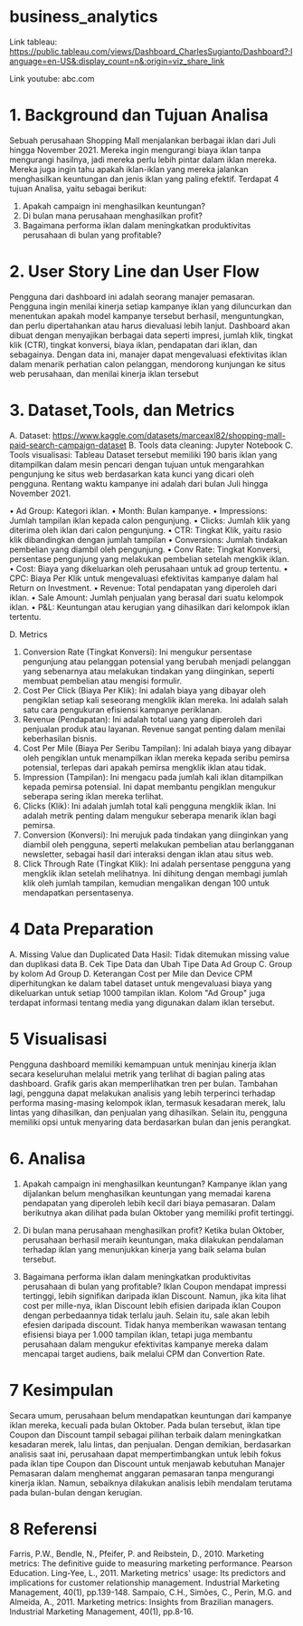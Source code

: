 # business_analytics
Link tableau: https://public.tableau.com/views/Dashboard_CharlesSugianto/Dashboard?:language=en-US&:display_count=n&:origin=viz_share_link

Link youtube: abc.com

# 1. Background dan Tujuan Analisa
Sebuah perusahaan Shopping Mall menjalankan berbagai iklan dari Juli hingga November 2021. Mereka ingin mengurangi biaya iklan tanpa mengurangi hasilnya, jadi mereka perlu lebih pintar dalam iklan mereka. Mereka juga ingin tahu apakah iklan-iklan yang mereka jalankan menghasilkan keuntungan dan jenis iklan yang paling efektif. Terdapat 4 tujuan Analisa, yaitu sebagai berikut:
1.	Apakah campaign ini menghasilkan keuntungan?
2.	Di bulan mana perusahaan menghasilkan profit?
3.	Bagaimana performa iklan dalam meningkatkan produktivitas perusahaan di bulan yang profitable?

# 2. User Story Line dan User Flow
Pengguna dari dashboard ini adalah seorang manajer pemasaran. Pengguna ingin menilai kinerja setiap kampanye iklan yang diluncurkan dan menentukan apakah model kampanye tersebut berhasil, menguntungkan, dan perlu dipertahankan atau harus dievaluasi lebih lanjut.
Dashboard akan dibuat dengan menyajikan berbagai data seperti impresi, jumlah klik, tingkat klik (CTR), tingkat konversi, biaya iklan, pendapatan dari iklan, dan sebagainya. Dengan data ini, manajer dapat mengevaluasi efektivitas iklan dalam menarik perhatian calon pelanggan, mendorong kunjungan ke situs web perusahaan, dan menilai kinerja iklan tersebut
 
# 3. Dataset,Tools, dan Metrics
A.	Dataset: https://www.kaggle.com/datasets/marceaxl82/shopping-mall-paid-search-campaign-dataset
B.	Tools data cleaning: Jupyter Notebook
C.	Tools visualisasi: Tableau
Dataset tersebut memiliki 190 baris iklan yang ditampilkan dalam mesin pencari dengan tujuan untuk mengarahkan pengunjung ke situs web berdasarkan kata kunci yang dicari oleh pengguna. Rentang waktu kampanye ini adalah dari bulan Juli hingga November 2021. 

•	Ad Group: Kategori iklan.
•	Month: Bulan kampanye.
•	Impressions: Jumlah tampilan iklan kepada calon pengunjung.
•	Clicks: Jumlah klik yang diterima oleh iklan dari calon pengunjung.
•	CTR: Tingkat Klik, yaitu rasio klik dibandingkan dengan jumlah tampilan 
•	Conversions: Jumlah tindakan pembelian yang diambil oleh pengunjung.
•	Conv Rate: Tingkat Konversi, persentase pengunjung yang melakukan pembelian setelah mengklik iklan.
•	Cost: Biaya yang dikeluarkan oleh perusahaan untuk ad group tertentu.
•	CPC: Biaya Per Klik untuk mengevaluasi efektivitas kampanye dalam hal Return on Investment.
•	Revenue: Total pendapatan yang diperoleh dari iklan.
•	Sale Amount: Jumlah penjualan yang berasal dari suatu kelompok iklan.
•	P&L: Keuntungan atau kerugian yang dihasilkan dari kelompok iklan tertentu.

D.	Metrics
1.	Conversion Rate (Tingkat Konversi): Ini mengukur persentase pengunjung atau pelanggan potensial yang berubah menjadi pelanggan yang sebenarnya atau melakukan tindakan yang diinginkan, seperti membuat pembelian atau mengisi formulir.
2.	Cost Per Click (Biaya Per Klik): Ini adalah biaya yang dibayar oleh pengiklan setiap kali seseorang mengklik iklan mereka. Ini adalah salah satu cara pengukuran efisiensi kampanye periklanan.
3.	Revenue (Pendapatan): Ini adalah total uang yang diperoleh dari penjualan produk atau layanan. Revenue sangat penting dalam menilai keberhasilan bisnis.
4.	Cost Per Mile (Biaya Per Seribu Tampilan): Ini adalah biaya yang dibayar oleh pengiklan untuk menampilkan iklan mereka kepada seribu pemirsa potensial, terlepas dari apakah pemirsa mengklik iklan atau tidak.
5.	Impression (Tampilan): Ini mengacu pada jumlah kali iklan ditampilkan kepada pemirsa potensial. Ini dapat membantu pengiklan mengukur seberapa sering iklan mereka terlihat.
6.	Clicks (Klik): Ini adalah jumlah total kali pengguna mengklik iklan. Ini adalah metrik penting dalam mengukur seberapa menarik iklan bagi pemirsa.
7.	Conversion (Konversi): Ini merujuk pada tindakan yang diinginkan yang diambil oleh pengguna, seperti melakukan pembelian atau berlangganan newsletter, sebagai hasil dari interaksi dengan iklan atau situs web.
8.	Click Through Rate (Tingkat Klik): Ini adalah persentase pengguna yang mengklik iklan setelah melihatnya. Ini dihitung dengan membagi jumlah klik oleh jumlah tampilan, kemudian mengalikan dengan 100 untuk mendapatkan persentasenya.

# 4	Data Preparation
A.	Missing Value dan Duplicated Data
Hasil: Tidak ditemukan missing value dan duplikasi data
B.	Cek Tipe Data dan Ubah Tipe Data Ad Group
C.	 Group by kolom Ad Group
D.	Keterangan Cost per Mile dan Device
CPM diperhitungkan ke dalam tabel dataset untuk mengevaluasi biaya yang dikeluarkan untuk setiap 1000 tampilan iklan. Kolom "Ad Group" juga terdapat informasi tentang media yang digunakan dalam iklan tersebut.

# 5 Visualisasi
Pengguna dashboard memiliki kemampuan untuk meninjau kinerja iklan secara keseluruhan melalui metrik yang terlihat di bagian paling atas dashboard. Grafik garis akan memperlihatkan tren per bulan. Tambahan lagi, pengguna dapat melakukan analisis yang lebih terperinci terhadap performa masing-masing kelompok iklan, termasuk kesadaran merek, lalu lintas yang dihasilkan, dan penjualan yang dihasilkan. Selain itu, pengguna memiliki opsi untuk menyaring data berdasarkan bulan dan jenis perangkat.
 
# 6. Analisa
1.	Apakah campaign ini menghasilkan keuntungan?
Kampanye iklan yang dijalankan belum menghasilkan keuntungan yang memadai karena pendapatan yang diperoleh lebih kecil dari biaya pemasaran. Dalam berikutnya akan dilihat pada bulan Oktober yang memiliki profit tertinggi.

2.	Di bulan mana perusahaan menghasilkan profit?
Ketika bulan Oktober, perusahaan berhasil meraih keuntungan, maka dilakukan pendalaman terhadap iklan yang menunjukkan kinerja yang baik selama bulan tersebut.

3.	Bagaimana performa iklan dalam meningkatkan produktivitas perusahaan di bulan yang profitable?
Iklan Coupon mendapat impressi tertinggi, lebih signifikan daripada iklan Discount. Namun, jika kita lihat cost per mille-nya, iklan Discount lebih efisien daripada iklan Coupon dengan perbedaannya tidak terlalu jauh. Selain itu, sale akan lebih efesien daripada discount. Tidak hanya memberikan wawasan tentang efisiensi biaya per 1.000 tampilan iklan, tetapi juga membantu perusahaan dalam mengukur efektivitas kampanye mereka dalam mencapai target audiens, baik melalui CPM dan Convertion Rate.

# 7 Kesimpulan
Secara umum, perusahaan belum mendapatkan keuntungan dari kampanye iklan mereka, kecuali pada bulan Oktober. Pada bulan tersebut, iklan tipe Coupon dan Discount tampil sebagai pilihan terbaik dalam meningkatkan kesadaran merek, lalu lintas, dan penjualan. Dengan demikian, berdasarkan analisis saat ini, perusahaan dapat mempertimbangkan untuk lebih fokus pada iklan tipe Coupon dan Discount untuk menjawab kebutuhan Manajer Pemasaran dalam menghemat anggaran pemasaran tanpa mengurangi kinerja iklan. Namun, sebaiknya dilakukan analisis lebih mendalam terutama pada bulan-bulan dengan kerugian.

# 8 Referensi
Farris, P.W., Bendle, N., Pfeifer, P. and Reibstein, D., 2010. Marketing metrics: The definitive guide to measuring marketing performance. Pearson Education.
Ling-Yee, L., 2011. Marketing metrics' usage: Its predictors and implications for customer relationship management. Industrial Marketing Management, 40(1), pp.139-148.
Sampaio, C.H., Simões, C., Perin, M.G. and Almeida, A., 2011. Marketing metrics: Insights from Brazilian managers. Industrial Marketing Management, 40(1), pp.8-16.
